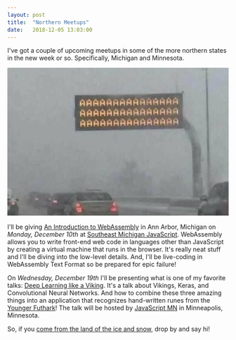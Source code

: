 ```yaml
---
layout: post
title:  "Northern Meetups"
date:   2018-12-05 13:03:00
---
```


I've got a couple of upcoming meetups in some of the more northern states in the new week or so. Specifically, Michigan and Minnesota.

![Yo](/images/aaaaaaaaaaaaaaaaaaaaaaa.jpg)

I'll be giving [An Introduction to WebAssembly](https://github.com/guyroyse/intro-to-webassembly) in Ann Arbor, Michigan on *Monday, December 10th* at [Southeast Michigan JavaScript](https://www.meetup.com/SEM-JS/events/256735821/). WebAssembly allows you to write front-end web code in languages other than JavaScript by creating a virtual machine that runs in the browser. It's really neat stuff and I'll be diving into the low-level details. And, I'll be live-coding in WebAssembly Text Format so be prepared for epic failure!

On *Wednesday, December 19th* I'll be presenting what is one of my favorite talks: [Deep Learning like a Viking](https://github.com/guyroyse/deep-learning-like-a-viking). It's a talk about Vikings, Keras, and Convolutional Neural Networks. And how to combine these three amazing things into an application that recognizes hand-written runes from the [Younger Futhark](https://en.wikipedia.org/wiki/Younger_Futhark)! The talk will be hosted by [JavaScript MN](https://www.meetup.com/JavaScriptMN/events/tqfvfqyxqbjc/) in Minneapolis, Minnesota.

So, if you [come from the land of the ice and snow](https://www.youtube.com/watch?v=5eHkjPCGXKQ), drop by and say hi!
